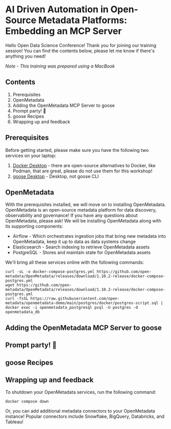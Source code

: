 # AI Driven Automation in Open-Source Metadata Platforms: Embedding an MCP Server

Hello Open Data Science Conference! Thank you for joining our training session! You can find the contents below, please let me know if there's anything you need!

*Note - This training was prepared using a MacBook*

## Contents
1. Prerequisites
2. OpenMetadata
3. Adding the OpenMetadata MCP Server to goose
4. Prompt party! 🎉
5. goose Recipes
6. Wrapping up and feedback

## Prerequisites
Before getting started, please make sure you have the following two services on your laptop:
1. [Docker Desktop](https://www.docker.com/products/docker-desktop/) - there are open-source alternatives to Docker, like Podman, that are great, please do not use them for this workshop!
2. [goose Desktop](https://block.github.io/goose/docs/quickstart/) - Desktop, not goose CLI

## OpenMetadata
With the prerequisites installed, we will move on to installing OpenMetadata. OpenMetadata is an open-source metadata platform for data discovery, observability and governance! If you have any questions about OpenMetadata, please ask! We will be installing OpenMetadata along with its supporting components:

 * Airflow - Which orchestrates ingestion jobs that bring new metadata into OpenMetadata, keep it up to data as data systems change
 * Elasticsearch - Search indexing to retrieve OpenMetadata assets
 * PostgreSQL - Stores and maintain state for OpenMetadata assets

We'll bring all these services online with the following commands:

```
curl -sL -o docker-compose-postgres.yml https://github.com/open-metadata/OpenMetadata/releases/download/1.10.2-release/docker-compose-postgres.yml
wget https://github.com/open-metadata/OpenMetadata/releases/download/1.10.2-release/docker-compose-postgres.yml
curl -fsSL https://raw.githubusercontent.com/open-metadata/openmetadata-demo/main/postgres/docker/postgres-script.sql | docker exec -i openmetadata_postgresql psql -U postgres -d openmetadata_db
```

## Adding the OpenMetadata MCP Server to goose

## Prompt party! 🎉

## goose Recipes

## Wrapping up and feedback
To shutdown your OpenMetadata services, run the following command:

```
docker compose down
```

Or, you can add additional metadata connectors to your OpenMetadata instance! Popular connectors include Snowflake, BigQuery, Databricks, and Tableau!
